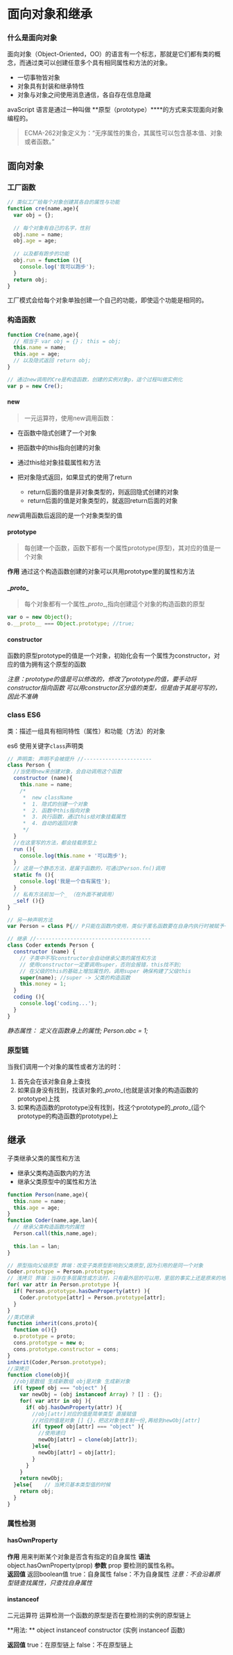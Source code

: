 # 面向对象和继承

### 什么是面向对象

面向对象（Object-Oriented，OO）的语言有一个标志，那就是它们都有类的概念，而通过类可以创建任意多个具有相同属性和方法的对象。

-   一切事物皆对象
-   对象具有封装和继承特性
-   对象与对象之间使用消息通信，各自存在信息隐藏

avaScript 语言是通过一种叫做 **原型（prototype）****的方式来实现面向对象编程的。

>   ECMA-262对象定义为：“无序属性的集合，其属性可以包含基本值、对象或者函数。”

## 面向对象

### 工厂函数

```javascript
// 类似工厂给每个对象创建其各自的属性与功能
function cre(name,age){
  var obj = {};
  
  // 每个对象有自己的名字，性别
  obj.name = name;
  obj.age = age;
  
  // 以及都有跑步的功能
  obj.run = function (){
    console.log('我可以跑步');
  }
  return obj;
}
```
工厂模式会给每个对象单独创建一个自己的功能，即使這个功能是相同的。

### 构造函数

```javascript
function Cre(name,age){
  // 相当于 var obj = {}； this = obj;
  this.name = name;
  this.age = age;
  // 以及隐式返回 return obj;
}

// 通过new调用的Cre是构造函数，创建的实例对象p，這个过程叫做实例化
var p = new Cre();
```

#### new

>   一元运算符，使用new调用函数：

-   在函数中隐式创建了一个对象

-   把函数中的this指向创建的对象

-   通过this给对象挂载属性和方法

-   把对象隐式返回，如果显式的使用了return

    -   return后面的值是非对象类型的，则返回隐式创建的对象
    -   return后面的值是对象类型的，就返回return后面的对象

*new*调用函数后返回的是一个对象类型的值

#### prototype

>   每创建一个函数，函数下都有一个属性prototype(原型)，其对应的值是一个对象

**作用**
通过这个构造函数创建的对象可以共用prototype里的属性和方法

#### \__proto__

>   每个对象都有一个属性\__proto__,指向创建這个对象的构造函数的原型

```javascript
var o = new Object();
o.__proto__ === Object.prototype; //true;
```
#### constructor
函数的原型prototype的值是一个对象，初始化会有一个属性为constructor，对应的值为拥有这个原型的函数

*注意：prototype的值是可以修改的，修改了prototype的值，要手动将constructor指向函数*
*可以用constructor区分值的类型，但是由于其是可写的，因此不准确*

### class ES6

类：描述一组具有相同特性（属性）和功能（方法）的对象

es6 使用关键字`class`声明类

```javascript
// 声明类: 声明不会被提升 //----------------------
class Person {
  //当使用new来创建对象，会自动调用这个函数
  constructor (name){
    this.name = name;
    /*
     *  new className
     *  1. 隐式的创建一个对象
     *  2. 函数中this指向对象
     *  3. 执行函数，通过this给对象挂载属性
     *  4. 自动的返回对象
     */
  }
  //在这里写的方法，都会挂载原型上
  run (){
    console.log(this.name + '可以跑步');
  }
  // 这是一个静态方法，是属于函数的，可通过Person.fn()调用
  static fn (){
    console.log('我是一个自有属性');
  }
  // 私有方法前加一个_ （在外面不被调用）
  _self (){} 
}

// 另一种声明方法
var Person = class P{// P只能在函数内使用，类似于匿名函数要在自身内执行时被赋予一个名字}

// 继承 //-------------------------------------
class Coder extends Person {
  constructor (name) { 
    // 子类中不写constructor会自动继承父类的属性和方法
    // 使用constructor一定要调用super，否则会报错，this找不到; 
    // 在父级的this的基础上增加属性的，调用super 确保构建了父级this
    super(name); //super -> 父类的构造函数
    this.money = 1;
  }
  coding (){
    console.log('coding...');
  } 
}
```
*静态属性： 定义在函数身上的属性; Person.abc = 1;*





### 原型链
当我们调用一个对象的属性或者方法的时：
1. 首先会在该对象自身上查找
2. 如果自身没有找到，找该对象的\__proto__(也就是该对象的构造函数的prototype)上找
3. 如果构造函数的prototype没有找到，找这个prototype的\__proto__(這个prototype的构造函数的prototype)上




## 继承

子类继承父类的属性和方法

-   继承父类构造函数内的方法
-   继承父类原型中的属性和方法

```javascript
function Person(name,age){
  this.name = name;
  this.age = age;
}
function Coder(name,age,lan){
  // 继承父类构造函数内的属性
  Person.call(this,name,age);	
  
  this.lan = lan;
}

// 原型指向父级原型 弊端：改变子类原型影响到父类原型,因为引用的是同一个对象
Coder.prototype = Person.prototype; 
// 浅拷贝 弊端：当存在多层属性或方法时，只有最外层的可以用，里层的事实上还是原来的地址
for( var attr in Person.prototype ){
  if( Person.prototype.hasOwnProperty(attr) ){
    Coder.prototype[attr] = Person.prototype[attr];
  }
}
//类式继承
function inherit(cons,proto){
  function o(){}
  o.prototype = proto;
  cons.prototype = new o;
  cons.prototype.constructor = cons;
}
inherit(Coder,Person.prototype);
//深拷贝
function clone(obj){
  //obj是数组 生成新数组 obj是对象 生成新对象
  if( typeof obj === "object" ){	
    var newObj = (obj instanceof Array) ? [] : {};
    for( var attr in obj ){
      if( obj.hasOwnProperty(attr) ){
        //obj[attr]对应的值是简单类型 直接赋值
        //对应的值是对象 [] {}，把这对象也复制一份,再给到newObj[attr]
        if( typeof obj[attr] === "object" ){
          //使用递归
          newObj[attr] = clone(obj[attr]);
        }else{
          newObj[attr] = obj[attr];
        }				
      }
    }
    return newObj;
  }else{	// 当拷贝基本类型值的时候
    return obj;
  }
}
```





### 属性检测

#### hasOwnProperty

**作用**
用来判断某个对象是否含有指定的自身属性
**语法**
object.hasOwnProperty(prop)
**参数**
prop
要检测的属性名称。	
**返回值**
返回boolean值
true：自身属性
false：不为自身属性
*注意：不会沿着原型链查找属性，只查找自身属性*

#### instanceof

二元运算符 运算检测一个函数的原型是否在要检测的实例的原型链上

**用法: **
object instanceof constructor (实例 instanceof 函数)

**返回值**
true：在原型链上
false：不在原型链上


